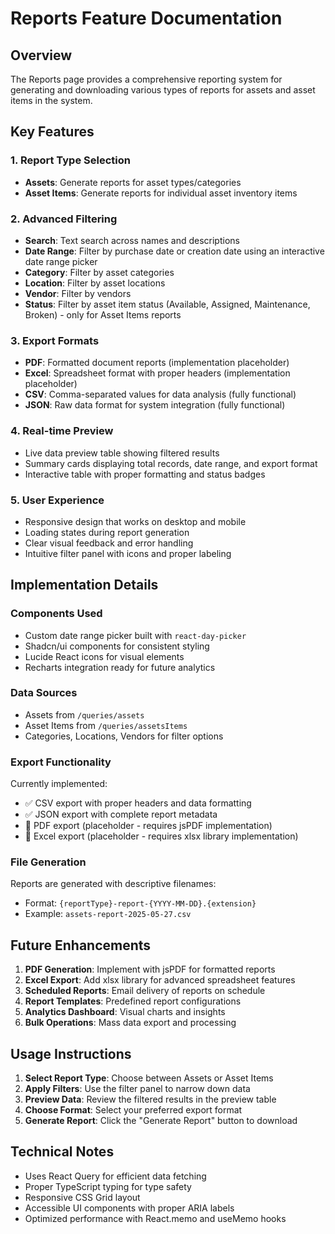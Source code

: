 # Reports Feature Documentation

## Overview
The Reports page provides a comprehensive reporting system for generating and downloading various types of reports for assets and asset items in the system.

## Key Features

### 1. Report Type Selection
- **Assets**: Generate reports for asset types/categories
- **Asset Items**: Generate reports for individual asset inventory items

### 2. Advanced Filtering
- **Search**: Text search across names and descriptions
- **Date Range**: Filter by purchase date or creation date using an interactive date range picker
- **Category**: Filter by asset categories
- **Location**: Filter by asset locations
- **Vendor**: Filter by vendors
- **Status**: Filter by asset item status (Available, Assigned, Maintenance, Broken) - only for Asset Items reports

### 3. Export Formats
- **PDF**: Formatted document reports (implementation placeholder)
- **Excel**: Spreadsheet format with proper headers (implementation placeholder)
- **CSV**: Comma-separated values for data analysis (fully functional)
- **JSON**: Raw data format for system integration (fully functional)

### 4. Real-time Preview
- Live data preview table showing filtered results
- Summary cards displaying total records, date range, and export format
- Interactive table with proper formatting and status badges

### 5. User Experience
- Responsive design that works on desktop and mobile
- Loading states during report generation
- Clear visual feedback and error handling
- Intuitive filter panel with icons and proper labeling

## Implementation Details

### Components Used
- Custom date range picker built with `react-day-picker`
- Shadcn/ui components for consistent styling
- Lucide React icons for visual elements
- Recharts integration ready for future analytics

### Data Sources
- Assets from `/queries/assets`
- Asset Items from `/queries/assetsItems`
- Categories, Locations, Vendors for filter options

### Export Functionality
Currently implemented:
- ✅ CSV export with proper headers and data formatting
- ✅ JSON export with complete report metadata
- 🚧 PDF export (placeholder - requires jsPDF implementation)
- 🚧 Excel export (placeholder - requires xlsx library implementation)

### File Generation
Reports are generated with descriptive filenames:
- Format: `{reportType}-report-{YYYY-MM-DD}.{extension}`
- Example: `assets-report-2025-05-27.csv`

## Future Enhancements

1. **PDF Generation**: Implement with jsPDF for formatted reports
2. **Excel Export**: Add xlsx library for advanced spreadsheet features
3. **Scheduled Reports**: Email delivery of reports on schedule
4. **Report Templates**: Predefined report configurations
5. **Analytics Dashboard**: Visual charts and insights
6. **Bulk Operations**: Mass data export and processing

## Usage Instructions

1. **Select Report Type**: Choose between Assets or Asset Items
2. **Apply Filters**: Use the filter panel to narrow down data
3. **Preview Data**: Review the filtered results in the preview table
4. **Choose Format**: Select your preferred export format
5. **Generate Report**: Click the "Generate Report" button to download

## Technical Notes

- Uses React Query for efficient data fetching
- Proper TypeScript typing for type safety
- Responsive CSS Grid layout
- Accessible UI components with proper ARIA labels
- Optimized performance with React.memo and useMemo hooks
